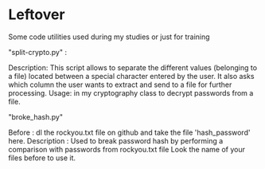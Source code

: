 # Leftover
Some code utilities used during my studies or just for training

"split-crypto.py" : 

  Description:
  This script allows to separate the different values (belonging to a file) located between a special character entered by the user.
  It also asks which column the user wants to extract and send to a file for further processing.
  Usage: in my cryptography class to decrypt passwords from a file.


"broke_hash.py"

  Before : dl the rockyou.txt file on github and take the file 'hash_password' here.
  Description : Used to break password hash by performing a comparison with passwords from rockyou.txt file
  Look the name of your files before to use it.
